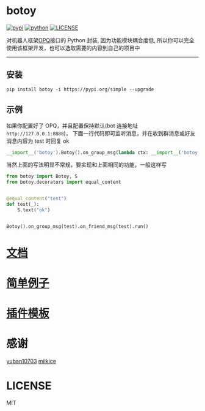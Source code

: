 # botoy

<!-- [![QQ群](https://img.shields.io/badge/QQ%E7%BE%A4-757360354-important?style=flat-square&logo=tencentqq)](https://jq.qq.com/?_wv=1027&k=fBx8LvmA) -->

[![pypi](https://img.shields.io/pypi/v/botoy?style=flat-square 'pypi')](https://pypi.org/project/botoy/)
[![python](https://img.shields.io/badge/python-3.7+-blue 'python')](https://pypi.org/project/botoy/)
[![LICENSE](https://img.shields.io/github/license/opq-osc/botoy?style=flat-square)](https://github.com/opq-osc/botoy/blob/main/LICENSE)

对机器人框架[OPQ](https://github.com/OPQBOT/OPQ/)接口的 Python 封装,
因为功能模块耦合度低, 所以你可以完全使用该框架开发，也可以选取需要的内容到自己的项目中

---

## 安装

```shell
pip install botoy -i https://pypi.org/simple --upgrade
```

## 示例

如果你配置好了 OPQ，并且配置保持默认(bot 连接地址`http://127.0.0.1:8888`)，
下面一行代码即可监听消息，并在收到群消息或好友消息内容为 test 时回复 ok

```python
__import__('botoy').Botoy().on_group_msg(lambda ctx: __import__('botoy').Action(ctx.CurrentQQ).sendGroupText(ctx.FromGroupId, 'ok') if ctx.Content == 'test' else None).on_friend_msg(lambda ctx: __import__('botoy').Action(ctx.CurrentQQ).sendFriendText(ctx.FromUin, 'ok') if ctx.Content == 'test' else None).run()
```

当然上面的写法明显不常规，要实现和上面相同的功能，一般这样写

```python
from botoy import Botoy, S
from botoy.decorators import equal_content


@equal_content("test")
def test(_):
    S.text("ok")


Botoy().on_group_msg(test).on_friend_msg(test).run()
```

# [文档](https://botoy.readthedocs.io/)

# [简单例子](https://github.com/opq-osc/botoy-plugins)

# [插件模板](https://github.com/opq-osc/botoy-plugin-template)

# 感谢

[yuban10703](https://github.com/yuban10703)
[milkice](https://github.com/milkice233)

# LICENSE

MIT
